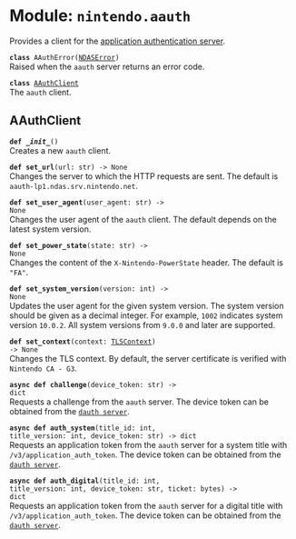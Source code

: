 
# Module: <code>nintendo.aauth</code>
Provides a client for the [application authentication server](https://github.com/kinnay/nintendo/wiki/AAuth-Server).

<code>**class** AAuthError([NDASError](switch.md#ndaserror))</code><br>
<span class="docs">Raised when the `aauth` server returns an error code.</span>

<code>**class** [AAuthClient](#aauthclient)</code><br>
<span class="docs">The `aauth` client.</span>

## AAuthClient
<code>**def _\_init__**()</code><br>
<span class="docs">Creates a new `aauth` client.</span>

<code>**def set_url**(url: str) -> None</code><br>
<span class="docs">Changes the server to which the HTTP requests are sent. The default is `aauth-lp1.ndas.srv.nintendo.net`.

<code>**def set_user_agent**(user_agent: str) -> None</code><br>
<span class="docs">Changes the user agent of the `aauth` client. The default depends on the latest system version.

<code>**def set_power_state**(state: str) -> None</code><br>
<span class="docs">Changes the content of the `X-Nintendo-PowerState` header. The default is `"FA"`.

<code>**def set_system_version**(version: int) -> None</code></br>
<span class="docs">Updates the user agent for the given system version. The system version should be given as a decimal integer. For example, `1002` indicates system version `10.0.2`. All system versions from `9.0.0` and later are supported.</span>

<code>**def set_context**(context: [TLSContext](https://anynet.readthedocs.io/en/latest/reference/tls/#tlscontext)) -> None</code><br>
<span class="docs">Changes the TLS context. By default, the server certificate is verified with `Nintendo CA - G3`.</span>

<code>**async def challenge**(device_token: str) -> dict</code><br>
<span class="docs">Requests a challenge from the `aauth` server. The device token can be obtained from the [`dauth server`](dauth.md).</span>

<code>**async def auth_system**(title_id: int, title_version: int, device_token: str) -> dict</code><br>
<span class="docs">Requests an application token from the `aauth` server for a system title with `/v3/application_auth_token`. The device token can be obtained from the [`dauth server`](dauth.md).</span>

<code>**async def auth_digital**(title_id: int, title_version: int, device_token: str, ticket: bytes) -> dict</code><br>
<span class="docs">Requests an application token from the `aauth` server for a digital title with `/v3/application_auth_token`. The device token can be obtained from the [`dauth server`](dauth.md).</span>
